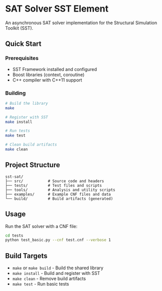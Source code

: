 # SAT Solver SST Element

An asynchronous SAT solver implementation for the Structural Simulation Toolkit (SST).

## Quick Start

### Prerequisites
- SST Framework installed and configured
- Boost libraries (context, coroutine)
- C++ compiler with C++11 support

### Building

```bash
# Build the library
make

# Register with SST
make install

# Run tests
make test

# Clean build artifacts
make clean
```

## Project Structure

```
sst-sat/
├── src/           # Source code and headers
├── tests/         # Test files and scripts
├── tools/         # Analysis and utility scripts
├── examples/      # Example CNF files and data
└── build/         # Build artifacts (generated)
```

## Usage

Run the SAT solver with a CNF file:

```bash
cd tests
python test_basic.py --cnf test.cnf --verbose 1
```

## Build Targets

- `make` or `make build` - Build the shared library
- `make install` - Build and register with SST
- `make clean` - Remove build artifacts
- `make test` - Run basic tests
